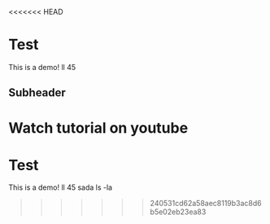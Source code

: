 <<<<<<< HEAD
# Test

This is a demo!
ll
45


## Subheader

Watch tutorial on youtube
=======
# Test

This is a demo!
ll
45
sada
ls -la
>>>>>>> 240531cd62a58aec8119b3ac8d6b5e02eb23ea83
